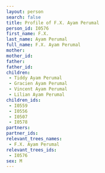 ```yaml
---
layout: person
search: false
title: Profile of F.X. Ayam Perumal
person_id: I0576
first_name: F.X.
last_name: Ayam Perumal
full_name: F.X. Ayam Perumal
mother: 
mother_id: 
father: 
father_id: 
children:
 - Tiddy Ayam Perumal
 - Gracien Ayam Perumal
 - Vincent Ayam Perumal
 - Lilian Ayam Perumal
children_ids:
 - I0559
 - I0556
 - I0507
 - I0578
partners:
partner_ids:
relevant_trees_names:
 - F.X. Ayam Perumal
relevant_trees_ids:
 - I0576
sex: M
---
```


